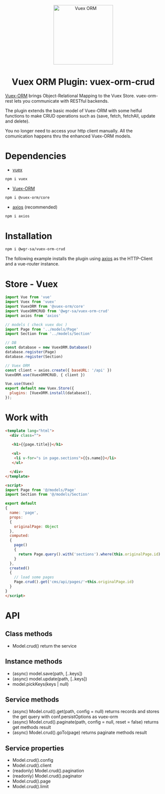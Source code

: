 <p align="center">
  <img width="192" src="https://github.com/vuex-orm/vuex-orm/raw/master/logo-vuex-orm.png" alt="Vuex ORM">
</p>

<h1 align="center">Vuex ORM Plugin: vuex-orm-crud</h1>

[Vuex-ORM](https://github.com/vuex-orm/vuex-orm) brings Object-Relational Mapping to the Vuex Store. vuex-orm-rest lets you communicate with RESTful backends.

The plugin extends the basic model of Vuex-ORM with some helful functions to make CRUD operations such as (save, fetch, fetchAll, update and delete).

You no longer need to access your http client manually. All the comunication happens thru the enhanced Vuex-ORM models.

# Dependencies

* [vuex](https://github.com/vuejs/vuex)

```bash
npm i vuex
```

* [Vuex-ORM](https://github.com/vuex-orm/vuex-orm)

```bash
npm i @vuex-orm/core
```

* [axios](https://github.com/axios/axios) (recommended)

```bash
npm i axios
```


# Installation

```bash
npm i @wgr-sa/vuex-orm-crud
```
The following example installs the plugin using [axios](https://github.com/axios/axios) as the HTTP-Client and a vue-router instance.

# Store  - Vuex

```javascript
import Vue from 'vue'
import Vuex from 'vuex'
import VuexORM from '@vuex-orm/core'
import VuexORMCRUD from '@wgr-sa/vuex-orm-crud'
import axios from 'axios'

// models ( check vuex doc )
import Page from '../models/Page'
import Section from '../models/Section'

// DB
const database = new VuexORM.Database()
database.register(Page)
database.register(Section)

// Vuex ORM
const client = axios.create({ baseURL: '/api' })
VuexORM.use(VuexORMCRUD, { client })

Vue.use(Vuex)
export default new Vuex.Store({
  plugins: [VuexORM.install(database)],
});
```

# Work with
```html
<template lang="html">
  <div class="">

   <h1>{{page.title}}</h1>
   
   <ul>
   	<li v-for="s in page.sections">{{s.name}}</li>
   </ul>

  </div>
</template>

<script>
import Page from '@/models/Page'
import Section from '@/models/Section'

export default
{
  name: 'page',
  props:
  {
    originalPage: Object
  },
  computed:
  {
    page()
    {
      return Page.query().with('sections').where(this.originalPage.id).first()
    }
  },
  created()
  {
    // load some pages
    Page.crud().get('cms/api/pages/'+this.originalPage.id)
  }
}
</script>

```

# API
## Class methods
* Model.crud() return the service 


## Instance methods
* (async) model.save(path, [..keys]) 
* (async) model.update(path, [..keys]) 
* model.pickKeys(keys | null)

## Service methods
* (async) Model.crud().get(path, config = null) returns records and stores the get query with conf.persistOptions as vuex-orm
* (async) Model.crud().paginate(path, config = null, reset = false) returns get methods result
* (async) Model.crud().goTo(page) returns paginate methods result

## Service properties
* Model.crud().config
* Model.crud().client
* (readonly) Model.crud().pagination
* (readonly) Model.crud().paginator
* Model.crud().page
* Model.crud().limit

